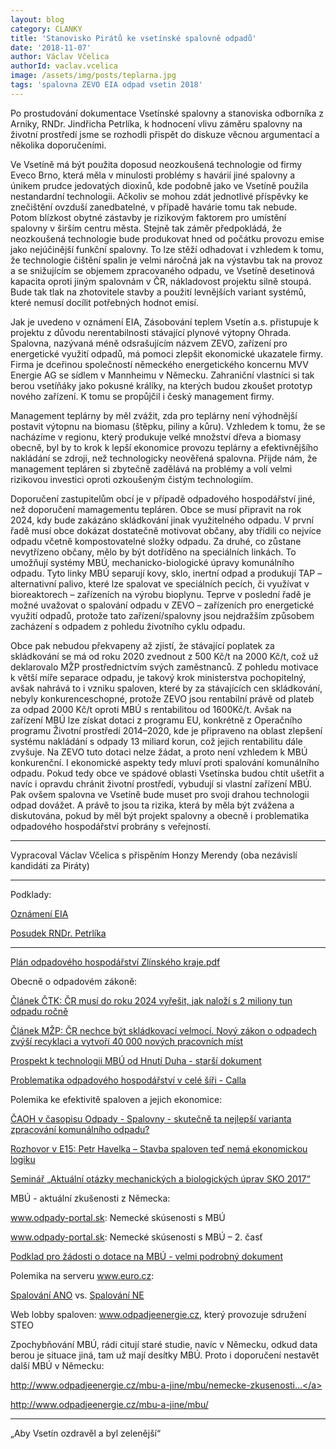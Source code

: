 ```yaml
---
layout: blog
category: CLANKY
title: 'Stanovisko Pirátů ke vsetínské spalovně odpadů'
date: '2018-11-07'
author: Václav Včelica
authorId: vaclav.vcelica
image: /assets/img/posts/teplarna.jpg
tags: 'spalovna ZEVO EIA odpad vsetin 2018'
---
```

Po prostudování dokumentace Vsetínské spalovny a stanoviska odborníka z Arniky, RNDr. Jindřicha Petrlíka, k hodnocení vlivu záměru spalovny na životní prostředí jsme se rozhodli přispět do diskuze věcnou argumentací a několika doporučeními.

Ve Vsetíně má být použita doposud neozkoušená technologie od firmy Eveco Brno, která měla v minulosti problémy s havárií jiné spalovny a únikem prudce jedovatých dioxinů, kde podobně jako ve Vsetíně použila nestandardní technologii. Ačkoliv se mohou zdát jednotlivé příspěvky ke znečištění ovzduší zanedbatelné, v případě havárie tomu tak nebude. Potom blízkost obytné zástavby je rizikovým faktorem pro umístění spalovny v širším centru města. Stejně tak záměr předpokládá, že neozkoušená technologie bude produkovat hned od počátku provozu emise jako nejúčinější funkční spalovny. To lze stěží odhadovat i vzhledem k tomu, že technologie čištění spalin je velmi náročná jak na výstavbu tak na provoz a se snižujícím se objemem zpracovaného odpadu, ve Vsetíně desetinová kapacita oproti jiným spalovnám v ČR, nákladovost projektu silně stoupá. Bude tak tlak na zhotovitele stavby a použití levnějších variant systémů, které nemusí docílit potřebných hodnot emisí.

Jak je uvedeno v oznámení EIA, Zásobování teplem Vsetín a.s. přistupuje k projektu z důvodu nerentabilnosti stávající plynové výtopny Ohrada. Spalovna, nazývaná méně odsrašujícím názvem ZEVO, zařízení pro energetické využití odpadů, má pomoci zlepšit ekonomické ukazatele firmy. Firma je dceřinou společností německého energetického koncernu MVV Energie AG se sídlem v Mannheimu v Německu. Zahraniční vlastníci si tak berou vsetíňáky jako pokusné králíky, na kterých budou zkoušet prototyp nového zařízení. K tomu se propůjčil i český management firmy.

Management teplárny by měl zvážit, zda pro teplárny není výhodnější postavit výtopnu na biomasu (štěpku, piliny a kůru). Vzhledem k tomu, že se nacházíme v regionu, který produkuje velké množství dřeva a biomasy obecně, byl by to krok k lepší ekonomice provozu teplárny a efektivnějšího nakládání se zdroji, než technologicky neověřená spalovna. Přijde nám, že management tepláren si zbytečně zadělává na problémy a volí velmi rizikovou investici oproti ozkoušeným čistým technologiím.

Doporučení zastupitelům obcí je v případě odpadového hospodářství jiné, než doporučení mamagementu tepláren. Obce se musí připravit na rok 2024, kdy bude zakázáno skládkování jinak využitelného odpadu. V první řadě musí obce dokázat dostatečně motivovat občany, aby třídili co nejvíce odpadu včetně kompostovatelné složky odpadu. Za druhé, co zůstane nevytřízeno občany, mělo by být dotříděno na speciálních linkách. To umožňují systémy MBÚ, mechanicko-biologické úpravy komunálního odpadu. Tyto linky MBÚ separují kovy, sklo, inertní odpad a produkují TAP – alternativní palivo, které lze spalovat ve speciálních pecích, či využívat v bioreaktorech – zařízeních na výrobu bioplynu. Teprve v poslední řadě je možné uvažovat o spalování odpadu v ZEVO – zařízeních pro energetické využití odpadů, protože tato zařízení/spalovny jsou nejdražším způsobem zacházení s odpadem z pohledu životního cyklu odpadu.

Obce pak nebudou překvapeny až zjistí, že stávající poplatek za skládkování se má od roku 2020 zvednout z 500 Kč/t na 2000 Kč/t, což už deklarovalo MŽP prostřednictvím svých zaměstnanců. Z pohledu motivace k větší míře separace odpadu, je takový krok ministerstva pochopitelný, avšak nahrává to i vzniku spaloven, které by za stávajících cen skládkování, nebyly konkurenceschopné, protože ZEVO jsou rentabilní právě od plateb za odpad 2000 Kč/t oproti MBÚ s rentabilitou od 1600Kč/t. Avšak na zařízení MBÚ lze získat dotaci z programu EU, konkrétně z Operačního programu Životní prostředí 2014–2020, kde je připraveno na oblast zlepšení systému nakládání s odpady 13 miliard korun, což jejich rentabilitu dále zvyšuje. Na ZEVO tuto dotaci nelze žádat, a proto není vzhledem k MBÚ konkurenční. I ekonomické aspekty tedy mluví proti spalování komunálního odpadu. Pokud tedy obce ve spádové oblasti Vsetínska budou chtít ušetřit a navíc i opravdu chránit životní prostředí, vybudují si vlastní zařízení MBÚ. Pak ovšem spalovna ve Vsetíně bude muset pro svoji drahou technologii odpad dovážet. A právě to jsou ta rizika, která by měla být zvážena a diskutována, pokud by měl být projekt spalovny a obecně i problematika odpadového hospodářství probrány s veřejností.

- - -


Vypracoval Václav Včelica s přispěním Honzy Merendy (oba nezávislí kandidáti za Piráty)


- - -


Podklady:

<a href="https://portal.cenia.cz/eiasea/detail/EIA_ZLK879">Oznámení EIA</a>

<a href="/assets/pdf/EIA_Vsetín_posudek.pdf">Posudek RNDr. Petrlíka</a>


- - -


<a href="https://www.mzp.cz/C1257458002F0DC7/cz/plan_odpadoveho_hospodarstvi_zlinsky_kraj/$FILE/OODP-Zl%C3%ADn_Region_CZ-20160120.pdf">Plán odpadového hospodářství Zlínského kraje.pdf</a>


Obecně o odpadovém zákoně:

<a href="https://ekolist.cz/cz/zpravodajstvi/zpravy/cr-musi-do-r-2024-vyresit-jak-nalozi-s-2-mil-tun-odpadu-rocne">Článek ČTK: ČR musí do roku 2024 vyřešit, jak naloží s 2 miliony tun odpadu ročně</a>

<a href="https://www.mzp.cz/cz/news_160505_zakon_odpady">Článek MŽP: ČR nechce být skládkovací velmocí. Nový zákon o odpadech zvýší recyklaci a vytvoří 40 000 nových pracovních míst</a>

<a href="https://www.google.com/url?sa=t&rct=j&q=&esrc=s&source=web&cd=1&ved=2ahUKEwjinrOstcLeAhXQy6QKHWxlBsIQFjAAegQIBhAC&url=http%3A%2F%2Fwww.hnutiduha.cz%2Fsites%2Fdefault%2Ffiles%2Fpublikace%2Ftypo3%2FMech-bio_uprava_odpadku.pdf&usg=AOvVaw02tj6BkFjfk7HHp9GKqDfq">Prospekt k technologii MBÚ od Hnutí Duha - starší dokument</a>

<a href="http://www.calla.cz/index.php?path=odpady&php=2_vystava.php">Problematika odpadového hospodářství v celé šíři - Calla</a>

Polemika ke efektivitě spaloven a jejich ekonomice:

<a href="http://www.caoh.cz/odborne-clanky-a-aktuality/caoh-v-casopisu-odpady-spalovny-skutecne-ta-nejlepsi-varianta-zpracovani-komunalniho-odpadu.html">ČAOH v časopisu Odpady - Spalovny - skutečně ta nejlepší varianta zpracování komunálního odpadu?</a>

<a href="http://zpravy.e15.cz/byznys/prumysl-a-energetika/petr-havelka-stavba-spaloven-ted-nema-ekonomickou-logiku-997019">Rozhovor v E15: Petr Havelka – Stavba spaloven teď nemá ekonomickou logiku</a>

<a href="http://www.caoh.cz/odborne-clanky-a-aktuality/probehl-seminar-aktualni-otazky-mechanickych-a-biologickych-uprav-sko.html">Seminář „Aktuální otázky mechanických a biologických úprav SKO 2017“</a>

MBÚ - aktuální zkušenosti z Německa:

<a href="https://www.odpady-portal.sk/Dokument/103322/nemecke-skusenosti-s-mbu.aspx">www.odpady-portal.sk: Nemecké skúsenosti s MBÚ</a>

<a href="https://www.odpady-portal.sk/Dokument/103346/nemecke-skusenosti-s-mbu-2-cast.aspx">www.odpady-portal.sk: Nemecké skúsenosti s MBÚ – 2. časť</a>

<a href="https://www.google.com/url?sa=t&rct=j&q=&esrc=s&source=web&cd=4&ved=2ahUKEwjjsaqStcLeAhUFsKQKHYRcB7wQFjADegQIBRAC&url=http%3A%2F%2Fwww.mb-eko.cz%2Fsites%2Fdefault%2Ffiles%2Fdocuments%2Fcategory%2Fsekce-webu%2Fhlavni%2Faktualita%2Fzprava-mbu.pdf&usg=AOvVaw0qaRYTwcX77bcupHiAWClA">Podklad pro žádosti o dotace na MBÚ - velmi podrobný dokument</a>

Polemika na serveru www.euro.cz:

<a href="https://www.euro.cz/blogy/jak-se-propalit-k-dalsi-mete-1413212">Spalování ANO</a> vs. <a href="https://www.euro.cz/archiv/pec-nam-spadla-1413213">Spalování NE</a>

Web lobby spaloven: <a href>www.odpadjeenergie.cz</a>, který provozuje sdružení STEO

Zpochybňování MBÚ, rádi citují staré studie, navíc v Německu, odkud data berou je situace jiná, tam už mají desítky MBÚ. Proto i doporučení nestavět další MBÚ v Německu:

<a href="http://www.odpadjeenergie.cz/mbu-a-jine/mbu/nemecke-zkusenosti-s-mechanicko-biologickou-upravou-komunalnich-odpadu">http://www.odpadjeenergie.cz/mbu-a-jine/mbu/nemecke-zkusenosti...</a>

<a href="http://www.odpadjeenergie.cz/mbu-a-jine/mbu/">http://www.odpadjeenergie.cz/mbu-a-jine/mbu/</a>


- - -


„Aby Vsetín ozdravěl a byl zelenější“
